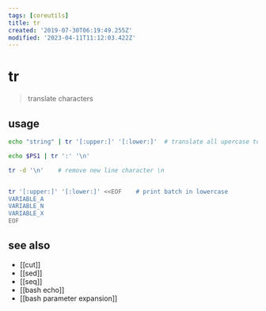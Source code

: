 ```yaml
---
tags: [coreutils]
title: tr
created: '2019-07-30T06:19:49.255Z'
modified: '2023-04-11T11:12:03.422Z'
---
```


# tr

> translate characters

## usage

```sh
echo "string" | tr '[:upper:]' '[:lower:]'  # translate all upercase to lowercase

echo $PS1 | tr ':' '\n'

tr -d '\n'    # remove new line character \n


tr '[:upper:]' '[:lower:]' <<EOF    # print batch in lowercase
VARIABLE_A
VARIABLE_N
VARIABLE_X
EOF
```

## see also

- [[cut]]
- [[sed]]
- [[seq]]
- [[bash echo]]
- [[bash parameter expansion]]
